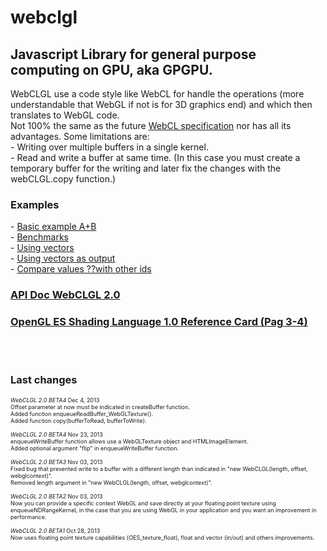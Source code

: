 webclgl
=======
<h2>Javascript Library for general purpose computing on GPU, aka GPGPU.</h2>
WebCLGL use a code style like WebCL for handle the operations (more understandable that WebGL if not is for 3D graphics end) and which then translates to WebGL code.<br />
Not 100% the same as the future <a href="https://en.wikipedia.org/wiki/WebCL">WebCL specification</a> nor has all its advantages. Some limitations are:<br />
- Writing over multiple buffers in a single kernel.<br />
- Read and write a buffer at same time. (In this case you must create a temporary buffer for the writing and later fix the changes with the webCLGL.copy function.)<br />

<h3>Examples</h3>
- <a href="http://stormcolour.appspot.com/livecode/WebCLGL"> Basic example A+B</a><br />
- <a href="http://stormcolour.appspot.com/livecode/WebCLGL-Benchmarks"> Benchmarks</a><br />
- <a href="http://stormcolour.appspot.com/livecode/Using%20webclgl%20vector"> Using vectors</a><br />
- <a href="http://stormcolour.appspot.com/livecode/Vector%20output"> Using vectors as output</a><br />
- <a href="http://stormcolour.appspot.com/livecode/WebCLGL%20-%20compare%20values%20%E2%80%8B%E2%80%8Bwith%20other%20ids"> Compare values ??with other ids</a><br />


<h3><a href="http://stormcolour.appspot.com/CONTENT/WebCLGL-2.0-API-Doc/WebCLGL.html">API Doc WebCLGL 2.0</a></h3>
<h3><a href="http://www.khronos.org/files/webgl/webgl-reference-card-1_0.pdf">OpenGL ES Shading Language 1.0 Reference Card (Pag 3-4)</a></h3>
<br />
<br />
<h3>Last changes</h3>
<div style="font-size:9px">

*WebCLGL 2.0 BETA4* Dec 4, 2013<br />
Offset parameter at now must be indicated in createBuffer function.<br />
Added function enqueueReadBuffer_WebGLTexture().<br />
Added function copy(bufferToRead, bufferToWrite).<br />
<br />
*WebCLGL 2.0 BETA4* Nov 23, 2013<br />
enqueueWriteBuffer function allows use a WebGLTexture object and HTMLImageElement.<br />
Added optional argument "flip" in enqueueWriteBuffer function.<br />
<br />
*WebCLGL 2.0 BETA3* Nov 03, 2013<br />
Fixed bug that prevented write to a buffer with a different length than indicated in "new WebCLGL(length, offset, webglcontext)".<br />
Removed length argument in "new WebCLGL(length, offset, webglcontext)".<br />
<br />
*WebCLGL 2.0 BETA2* Nov 03, 2013<br />
Now you can provide a specific context WebGL and save directly at your floating point texture using enqueueNDRangeKernel, in the case that you are using WebGL in your application and you want an improvement in performance.<br />
<br />
*WebCLGL 2.0 BETA1* Oct 28, 2013<br />
Now uses floating point texture capabilities (OES_texture_float), float and vector (in/out) and others improvements.<br />
<br />